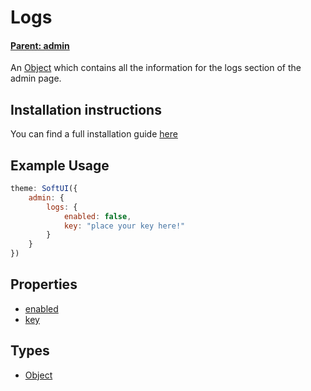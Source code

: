 # Logs

#### **[Parent: admin](/docs/admin/)**

An [Object](https://developer.mozilla.org/en-US/docs/Web/JavaScript/Reference/Global_Objects/Object) which contains all the information for the logs section of the admin page.

## Installation instructions

You can find a full installation guide [here](/docs/logs)

## Example Usage

```js
theme: SoftUI({
    admin: {
        logs: {
            enabled: false,
            key: "place your key here!"
        }
    }
})
```

## Properties

-   [enabled](/docs/admin/logs/enabled)
-   [key](/docs/admin/logs/key)

## Types

-   [Object](https://developer.mozilla.org/en-US/docs/Web/JavaScript/Reference/Global_Objects/Object)